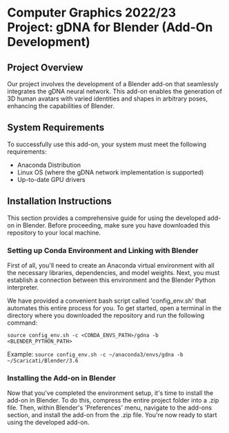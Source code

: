 # Computer Graphics 2022/23 Project: gDNA for Blender (Add-On Development)
## Project Overview
Our project involves the development of a Blender add-on that seamlessly integrates the gDNA neural network. This add-on enables the generation of 3D human avatars with varied
identities and shapes in arbitrary poses, enhancing the capabilities of Blender.

## System Requirements
To successfully use this add-on, your system must meet the following requirements:
- Anaconda Distribution
- Linux OS (where the gDNA network implementation is supported)
- Up-to-date GPU drivers


## Installation Instructions
This section provides a comprehensive guide for using the developed add-on in Blender. Before proceeding, make sure you have downloaded this repository to your local machine.

### Setting up Conda Environment and Linking with Blender
First of all, you'll need to create an Anaconda virtual environment with all the necessary libraries, dependencies, and model weights. Next, you must establish a connection between this environment and the Blender Python interpreter.

We have provided a convenient bash script called 'config_env.sh' that automates this entire process for you. To get started, open a terminal in the directory where you downloaded the repository and run the following command:

```source config_env.sh -c <CONDA_ENVS_PATH>/gdna -b <BLENDER_PYTHON_PATH>```

Example:
```source config_env.sh -c ~/anaconda3/envs/gdna -b ~/Scaricati/Blender/3.6```


### Installing the Add-on in Blender
Now that you've completed the environment setup, it's time to install the add-on in Blender. To do this, compress the entire project folder into a .zip file. Then, within Blender's 'Preferences' menu, navigate to the add-ons section, and install the add-on from the .zip file.
You're now ready to start using the developed add-on.



